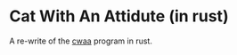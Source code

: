 # Cat With An Attidute (in rust)

A re-write of the [cwaa](https://github.com/zakarouf/cwaa) program in rust.

